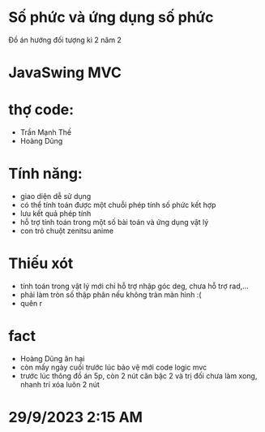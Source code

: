 # Số phức và ứng dụng số phức
Đồ án hướng đối tượng kì 2 năm 2 
# JavaSwing MVC
# thợ code: 
 - Trần Mạnh Thế
-  Hoàng Dũng 
# Tính năng:
- giao diện dễ sử dụng
- có thể tính toán được một chuỗi phép tính số phức kết hợp
- lưu kết quả phép tính
- hỗ trợ tính toán trong một số bài toán và ứng dụng vật lý
- con trỏ chuột zenitsu anime
# Thiếu xót 
- tính toán trong vật lý mới chỉ hỗ trợ nhập góc deg, chưa hỗ trợ rad,...
- phải làm tròn số thập phân nếu không tràn màn hình :(
- quên r
# fact

- Hoàng Dũng ăn hại
- còn mấy ngày cuối trước lúc bảo vệ mới code logic mvc 
- trước lúc thông đồ án 5p, còn 2 nút căn bậc 2 và trị đối chưa làm xong, nhanh trí xóa luôn 2 nút

# 29/9/2023 2:15 AM
  
